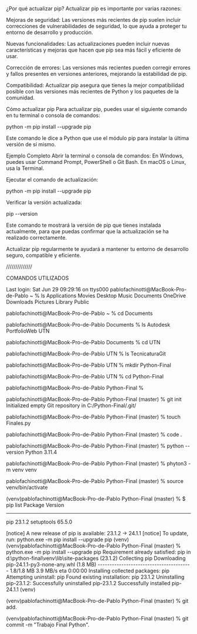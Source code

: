 ¿Por qué actualizar pip?
Actualizar pip es importante por varias razones:

Mejoras de seguridad: Las versiones más recientes de pip suelen incluir correcciones de vulnerabilidades de seguridad, lo que ayuda a proteger tu entorno de desarrollo y producción.

Nuevas funcionalidades: Las actualizaciones pueden incluir nuevas características y mejoras que hacen que pip sea más fácil y eficiente de usar.

Corrección de errores: Las versiones más recientes pueden corregir errores y fallos presentes en versiones anteriores, mejorando la estabilidad de pip.

Compatibilidad: Actualizar pip asegura que tienes la mejor compatibilidad posible con las versiones más recientes de Python y los paquetes de la comunidad.

Cómo actualizar pip
Para actualizar pip, puedes usar el siguiente comando en tu terminal o consola de comandos:

python -m pip install --upgrade pip

Este comando le dice a Python que use el módulo pip para instalar la última versión de sí mismo.

Ejemplo Completo
Abrir la terminal o consola de comandos: En Windows, puedes usar Command Prompt, PowerShell o Git Bash. En macOS o Linux, usa la Terminal.

Ejecutar el comando de actualización:

python -m pip install --upgrade pip

Verificar la versión actualizada:

pip --version

Este comando te mostrará la versión de pip que tienes instalada actualmente, para que puedas confirmar que la actualización se ha realizado correctamente.

Actualizar pip regularmente te ayudará a mantener tu entorno de desarrollo seguro, compatible y eficiente.


//////////////

COMANDOS UTILIZADOS 


Last login: Sat Jun 29 09:29:16 on ttys000
pablofachinotti@MacBook-Pro-de-Pablo ~ % ls
Applications			Movies
Desktop				Music
Documents			OneDrive
Downloads			Pictures
Library				Public

pablofachinotti@MacBook-Pro-de-Pablo ~ % cd Documents

pablofachinotti@MacBook-Pro-de-Pablo Documents % ls
Autodesk	PortfolioWeb	UTN

pablofachinotti@MacBook-Pro-de-Pablo Documents % cd UTN

pablofachinotti@MacBook-Pro-de-Pablo UTN % ls
TecnicaturaGit

pablofachinotti@MacBook-Pro-de-Pablo UTN % mkdir Python-Final

pablofachinotti@MacBook-Pro-de-Pablo UTN % cd Python-Final

pablofachinotti@MacBook-Pro-de-Pablo Python-Final %


pablofachinotti@MacBook-Pro-de-Pablo Python-Final (master) % git init
Initialized empty Git repository in C:/Python-Final/.git/

pablofachinotti@MacBook-Pro-de-Pablo Python-Final (master) % touch Finales.py

pablofachinotti@MacBook-Pro-de-Pablo Python-Final (master) % code .

pablofachinotti@MacBook-Pro-de-Pablo Python-Final (master) % python --version
Python 3.11.4

pablofachinotti@MacBook-Pro-de-Pablo Python-Final (master) % phyton3 -m venv venv

pablofachinotti@MacBook-Pro-de-Pablo Python-Final (master) % source venv/bin/activate

(venv)pablofachinotti@MacBook-Pro-de-Pablo Python-Final (master) %
$ pip list
Package    Version
---------- -------
pip        23.1.2
setuptools 65.5.0

[notice] A new release of pip is available: 23.1.2 -> 24.1.1
[notice] To update, run: python.exe -m pip install --upgrade pip
(venv)
(venv)pablofachinotti@MacBook-Pro-de-Pablo Python-Final (master) %
python.exe -m pip install --upgrade pip
Requirement already satisfied: pip in d:\python-final\venv\lib\site-packages (23.1.2)
Collecting pip
  Downloading pip-24.1.1-py3-none-any.whl (1.8 MB)
     ---------------------------------------- 1.8/1.8 MB 3.9 MB/s eta 0:00:00
Installing collected packages: pip
  Attempting uninstall: pip
    Found existing installation: pip 23.1.2
    Uninstalling pip-23.1.2:
      Successfully uninstalled pip-23.1.2
Successfully installed pip-24.1.1
(venv)

(venv)pablofachinotti@MacBook-Pro-de-Pablo Python-Final (master) % git add.

(venv)pablofachinotti@MacBook-Pro-de-Pablo Python-Final (master) % git commit -m "Trabajo Final Python".
